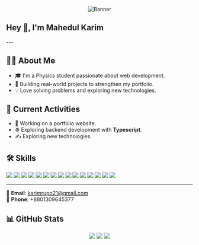 <!-- Banner Image -->
<p align="center">
  <img src="https://i.ibb.co.com/svBjqP7V/Untitled-design.png" alt="Banner" />
</p>

<h2>Hey 👋, I'm Mahedul Karim</h2>
---

## 👨‍💻 About Me

- 🎓 I'm a Physics student passionate about web development.
- 🚀 Building real-world projects to strengthen my portfolio.
- 💡 Love solving problems and exploring new technologies.


## 🔭 Current Activities

- 🔭 Working on a portfolio website.
- ⚙️ Exploring backend development with **Typescript**.
- ✍️ Exploring new technologies.


## 🛠️ Skills

<p>
  <img src="https://img.shields.io/badge/HTML5-E34F26?logo=html5&logoColor=white" />
  <img src="https://img.shields.io/badge/CSS3-1572B6?logo=css3&logoColor=white" />
  <img src="https://img.shields.io/badge/TailwindCSS-38B2AC?logo=tailwind-css&logoColor=white" />
  <img src="https://img.shields.io/badge/JavaScript-F7DF1E?logo=javascript&logoColor=black" />
  <img src="https://img.shields.io/badge/React-61DAFB?logo=react&logoColor=black" />
  <img src="https://img.shields.io/badge/Next.js-000000?logo=next.js&logoColor=white" />
  <img src="https://img.shields.io/badge/Git-F05032?logo=git&logoColor=white" />
  <img src="https://img.shields.io/badge/GitHub-181717?logo=github&logoColor=white" />
  <img src="https://img.shields.io/badge/Vercel-000000?logo=vercel&logoColor=white" />
  <img src="https://img.shields.io/badge/VS%20Code-007ACC?logo=visual-studio-code&logoColor=white" />
  <img src="https://img.shields.io/badge/TypeScript-3178C6?logo=typescript&logoColor=white" />
<img src="https://img.shields.io/badge/Node.js-339933?logo=node.js&logoColor=white" />
<img src="https://img.shields.io/badge/Express.js-000000?logo=express&logoColor=white" />
<img src="https://img.shields.io/badge/MongoDB-47A248?logo=mongodb&logoColor=white" />
<img src="https://img.shields.io/badge/Prisma-2D3748?logo=prisma&logoColor=white" />
</p>

---

<!-- ## 🌐 Connect with Me

[![LinkedIn](https://img.shields.io/badge/LinkedIn-blue?logo=linkedin&logoColor=white)](https://www.linkedin.com/in/yourprofile/)
[![GitHub](https://img.shields.io/badge/GitHub-black?logo=github&logoColor=white)](https://github.com/mahedul-karim/)
[![Twitter](https://img.shields.io/badge/Twitter-1DA1F2?logo=twitter&logoColor=white)](https://twitter.com/yourhandle)
-->

📧 **Email**: karimrupo21@gmail.com  
📱 **Phone**: +8801309645377


## 📊 GitHub Stats


<p align="center">
  <img src="https://github-readme-stats.vercel.app/api?username=Mahedul-Karim&show_icons=true&theme=default" />
  <img src="https://streak-stats.demolab.com/?user=Mahedul-Karim&theme=default" />
  <img src="https://github-readme-stats.vercel.app/api/top-langs/?username=Mahedul-Karim&layout=compact&theme=default" />
</p>

